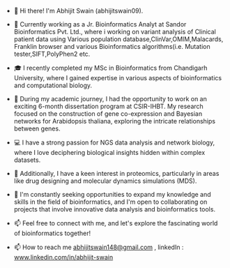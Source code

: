 - 👋 Hi there! I'm Abhijit Swain (abhijitswain09).

- 🏢 Currently working as a Jr. Bioinformatics Analyt at Sandor Bioinformatics Pvt. Ltd., where i working on variant analysis of Clinical patient data
  using Various population database,ClinVar,OMIM,Malacards, Franklin browser and various Bioinformatics algorithms(i.e. Mutation tester,SIFT,PolyPhen2
  etc.  
 
- 🎓 I recently completed my MSc in Bioinformatics from Chandigarh University, where I gained expertise in various aspects of bioinformatics and computational biology.

- 🔬 During my academic journey, I had the opportunity to work on an exciting 6-month dissertation program at CSIR-IHBT. My research focused on the construction of gene co-expression and Bayesian networks for Arabidopsis thaliana, exploring the intricate relationships between genes.

- 💻 I have a strong passion for NGS data analysis and network biology, where I love deciphering biological insights hidden within complex datasets.

- 🧬 Additionally, I have a keen interest in proteomics, particularly in areas like drug designing and molecular dynamics simulations (MDS).

- 🌱 I'm constantly seeking opportunities to expand my knowledge and skills in the field of bioinformatics, and I'm open to collaborating on projects that involve innovative data analysis and bioinformatics tools.

- 📫 Feel free to connect with me, and let's explore the fascinating world of bioinformatics together!

- 📫 How to reach me abhijitswain148@gmail.com , linkedIn : www.linkedin.com/in/abhijit-swain

<!---
abhijitswain09/abhijitswain09 is a ✨ special ✨ repository because its `README.md` (this file) appears on your GitHub profile.
You can click the Preview link to take a look at your changes.
--->
